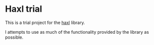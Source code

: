 # Haxl trial

This is a trial project for the [haxl](https://github.com/facebook/haxl) library.

I attempts to use as much of the functionality provided by the library as possible.

